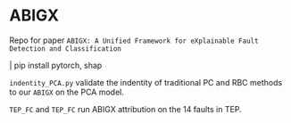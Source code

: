 # ABIGX
Repo for paper ``ABIGX: A Unified Framework for eXplainable Fault Detection and Classification``

| pip install pytorch, shap

``indentity_PCA.py`` validate the indentity of traditional PC and RBC methods to our ``ABIGX`` on the PCA model.

``TEP_FC`` and ``TEP_FC`` run ABIGX attribution on the 14 faults in TEP.
